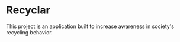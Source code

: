 # Recyclar

This project is an application built to increase awareness in society's recycling behavior.